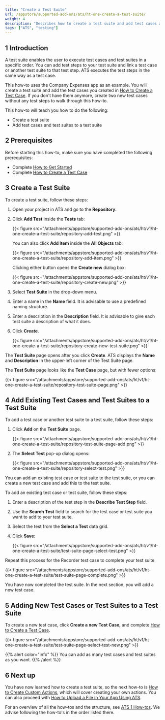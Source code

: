 ```yaml
---
title: "Create a Test Suite"
url: /appstore/supported-add-ons/ats/ht-one-create-a-test-suite/
weight: 4
description: "Describes how to create a test suite and add test cases and test suites to your test suite."
tags: ["ATS", "testing"]
---
```


## 1 Introduction

A test suite enables the user to execute test cases and test suites in a specific order. You can add test steps to your test suite and link a test case or another test suite to that test step. ATS executes the test steps in the same way as a test case.

This how-to uses the Company Expenses app as an example. You will create a test suite and add the test cases you created in [How to Create a Test Case](/appstore/supported-add-ons/ats/ht-one-create-a-test-case/). If you don't have them anymore, create two new test cases without any test steps to walk through this how-to. 

This how-to will teach you how to do the following:

* Create a test suite
* Add test cases and test suites to a test suite

## 2 Prerequisites

Before starting this how-to, make sure you have completed the following prerequisites:

* Complete [How to Get Started](/appstore/supported-add-ons/ats/ht-one-getting-started/)
* Complete [How to Create a Test Case](/appstore/supported-add-ons/ats/ht-one-create-a-test-case/)

## 3 Create a Test Suite

To create a test suite, follow these steps:

1. Open your project in ATS and go to the **Repository**.
2. Click **Add Test** inside the **Tests** tab:
    
    {{< figure src="/attachments/appstore/supported-add-ons/ats/ht/v1/ht-one-create-a-test-suite/repository-add-test.png" >}}

    You can also click **Add Item** inside the **All Objects** tab:
    
    {{< figure src="/attachments/appstore/supported-add-ons/ats/ht/v1/ht-one-create-a-test-suite/repository-add-item.png" >}}

    Clicking either button opens the **Create new** dialog box:
    
    {{< figure src="/attachments/appstore/supported-add-ons/ats/ht/v1/ht-one-create-a-test-suite/repository-create-new.png" >}}

3. Select **Test Suite** in the drop-down menu.
4. Enter a name in the **Name** field. It is advisable to use a predefined naming structure.
5. Enter a description in the **Description** field. It is advisable to give each test suite a description of what it does.
6. Click **Create**.
    
    {{< figure src="/attachments/appstore/supported-add-ons/ats/ht/v1/ht-one-create-a-test-suite/repository-create-new-test-suite.png" >}}

The **Test Suite** page opens after you click **Create**. ATS displays the **Name** and **Description** in the upper-left corner of the Test Suite page.

The **Test Suite** page looks like the **Test Case** page, but with fewer options:
    
{{< figure src="/attachments/appstore/supported-add-ons/ats/ht/v1/ht-one-create-a-test-suite/repository-test-suite-page.png" >}}
    
## 4 Add Existing Test Cases and Test Suites to a Test Suite

To add a test case or another test suite to a test suite, follow these steps:

1. Click **Add** on the **Test Suite** page.
    
    {{< figure src="/attachments/appstore/supported-add-ons/ats/ht/v1/ht-one-create-a-test-suite/repository-test-suite-page-add.png" >}}

2. The **Select Test** pop-up dialog opens:
    
    {{< figure src="/attachments/appstore/supported-add-ons/ats/ht/v1/ht-one-create-a-test-suite/repository-select-test.png" >}}

You can add an existing test case or test suite to the test suite, or you can create a new test case and add this to the test suite.
  
To add an existing test case or test suite, follow these steps:

1. Enter a description of the test step in the **Describe Test Step** field.
2. Use the **Search Test** field to search for the test case or test suite you want to add to your test suite.
3. Select the test from the **Select a Test** data grid. 
4. Click **Save**:
    
    {{< figure src="/attachments/appstore/supported-add-ons/ats/ht/v1/ht-one-create-a-test-suite/test-suite-page-select-test.png" >}}

Repeat this process for the Recorder test case to complete your test suite.

{{< figure src="/attachments/appstore/supported-add-ons/ats/ht/v1/ht-one-create-a-test-suite/test-suite-page-complete.png" >}}

You have now completed the test suite. In the next section, you will add a new test case.

## 5 Adding New Test Cases or Test Suites to a Test Suite

To create a new test case, click **Create a new Test Case**, and complete [How to Create a Test Case](/appstore/supported-add-ons/ats/ht-one-create-a-test-case/).
    
{{< figure src="/attachments/appstore/supported-add-ons/ats/ht/v1/ht-one-create-a-test-suite/test-suite-page-select-test-new.png" >}}

{{% alert color="info" %}}
You can add as many test cases and test suites as you want. 
{{% /alert %}}

## 6 Next up

You have now learned how to create a test suite, so the next how-to is [How to Create Custom Actions](/appstore/supported-add-ons/ats/ht-one-create-custom-actions/), which will cover creating your own actions. You can also proceed with [How to Upload a File in Your App Using ATS](/appstore/supported-add-ons/ats/ht-one-upload-file-using-ats/).

For an overview of all the how-tos and the structure, see [ATS 1 How-tos](/appstore/supported-add-ons/ats/ht-one/). We advise following the how-to's in the order listed there.

